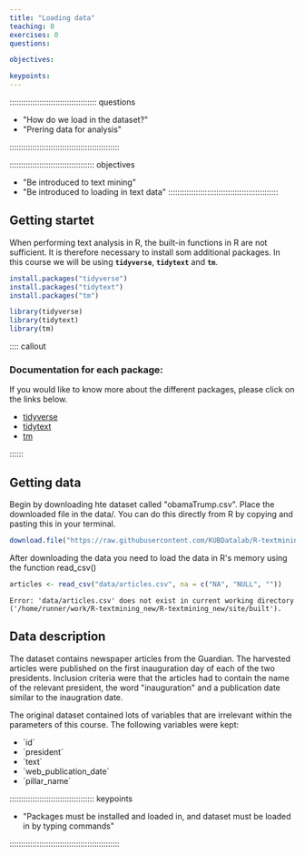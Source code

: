 ```yaml
---
title: "Loading data"
teaching: 0
exercises: 0
questions:

objectives:

keypoints:
---
```


:::::::::::::::::::::::::::::::::::::: questions 


- "How do we load in the dataset?"
- "Prering data for analysis"

::::::::::::::::::::::::::::::::::::::::::::::::

::::::::::::::::::::::::::::::::::::: objectives

- "Be introduced to text mining"
- "Be introduced to loading in text data"
::::::::::::::::::::::::::::::::::::::::::::::::




## Getting startet
When performing text analysis in R, the built-in functions in R are not sufficient. It is therefore necessary to install som additional packages. In this course we will be using **`tidyverse`**, **`tidytext`** and **`tm`**.





``` r
install.packages("tidyverse")
install.packages("tidytext")
install.packages("tm")

library(tidyverse)
library(tidytext)
library(tm)
```


:::: callout
### Documentation for each package:
If you would like to know more about the different packages, please click on the links below.

* [tidyverse](https://www.tidyverse.org/packages/)
* [tidytext](https://cran.r-project.org/web/packages/tidytext/vignettes/tidytext.html)
* [tm](https://cran.r-project.org/web/packages/tm/tm.pdf)

::::::

## Getting data
Begin by downloading hte dataset called "obamaTrump.csv". Place the downloaded file in the data/. You can do this directly from R by copying and pasting this in your terminal.


``` r
download.file("https://raw.githubusercontent.com/KUBDatalab/R-textmining_new/main/episodes/data/obamaTrump.csv", "data/articles.csv", mode = "wb")
```

After downloading the data you need to load the data in R's memory using the function read_csv()


``` r
articles <- read_csv("data/articles.csv", na = c("NA", "NULL", ""))
```

``` error
Error: 'data/articles.csv' does not exist in current working directory ('/home/runner/work/R-textmining_new/R-textmining_new/site/built').
```

## Data description
The dataset contains newspaper articles from the Guardian. The harvested articles were published on the first inauguration day of each of the two presidents. Inclusion criteria were that the articles had to contain the name of the relevant president, the word "inauguration" and a publication date similar to the inaugration date.

The original dataset contained lots of variables that are irrelevant within the parameters of this course. The following variables were kept:

* ´id´
* ´president´
* ´text´
* ´web_publication_date´
* ´pillar_name´

::::::::::::::::::::::::::::::::::::: keypoints 

- "Packages must be installed and loaded in, and dataset must be loaded in by typing commands"

::::::::::::::::::::::::::::::::::::::::::::::::
